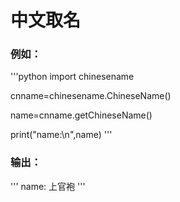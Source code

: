 # 中文取名

### 例如：
'''python
import chinesename

cnname=chinesename.ChineseName()

name=cnname.getChineseName()

print("name:\n",name)
'''

### 输出：
'''
name:
 上官袍
'''
